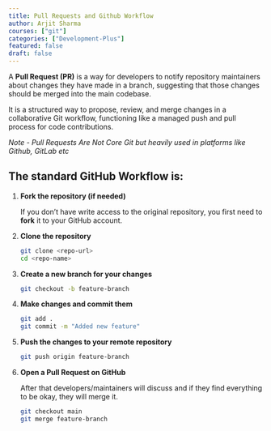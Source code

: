 ```yaml
---
title: Pull Requests and Github Workflow
author: Arjit Sharma
courses: ["git"]
categories: ["Development-Plus"]
featured: false
draft: false
---
```


A **Pull Request (PR)** is a way for developers to notify repository maintainers about changes they have made in a branch, suggesting that those changes should be merged into the main codebase.

It is a structured way to propose, review, and merge changes in a collaborative Git workflow, functioning like a managed push and pull process for code contributions.

*Note - Pull Requests Are Not Core Git but heavily used in platforms like Github, GitLab etc*

## The standard GitHub Workflow is:

1. **Fork the repository (if needed)**
    
    If you don’t have write access to the original repository, you first need to **fork** it to your GitHub account.
    
2. **Clone the repository**
    
    ```bash
    git clone <repo-url>
    cd <repo-name>
    ```
    
3. **Create a new branch for your changes**
    
    ```bash
    git checkout -b feature-branch
    ```
    
4. **Make changes and commit them**
    
    ```bash
    git add .
    git commit -m "Added new feature"
    ```
    
5. **Push the changes to your remote repository**
    
    ```bash
    git push origin feature-branch
    ```
    
6. **Open a Pull Request on GitHub**
    
    After that developers/maintainers will discuss and if they find everything to be okay, they will merge it.
    
    ```bash
    git checkout main
    git merge feature-branch
    ```